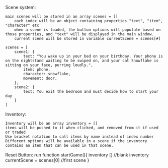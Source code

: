 Scene system:

    main scenes will be stored in an array scenes = []
        each index will be an object containing properties "text", "item", "character" etc
        when a scene is loaded, the button options will populate based on those properties, and "text" will be displayed in the main window.
        current scene will be stored in variable currentScene = scenes[#]

    scenes = [
        scene1: {
            text: "You wake up in your bed on your birthday. Your phone is on the nightstand waiting to be swiped on, and your cat Snowflake is sitting on your face, purring loudly.",
            item: phone,
            character: snowflake,
            movement: door,
        },
        scene2: {
            text: You exit the bedroom and must decide how to start your day
        }
    ]


Inventory:

    Inventory will be an array inventory = []
    items will be pushed to it when clicked, and removed from it if used or traded
    Use bracket notation to call items by name instead of index number
    Different options will be available in a scene if the inventory contains an item that can be used in that scene.

Reset Button: 
    run function 
        startGame(){
            inventory [] //blank inventory
            currentScene = scenes[0] //first scene
        }